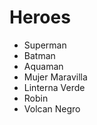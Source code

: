 # Heroes

* Superman
* Batman
* Aquaman
* Mujer Maravilla
* Linterna Verde
* Robin
* Volcan Negro 

